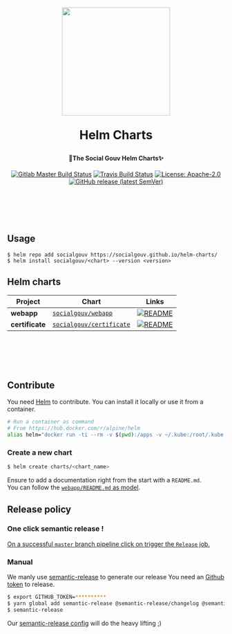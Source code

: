<h1 align="center">
  <img src="https://github.com/SocialGouv/helm-charts/raw/master/.github/boat.gif" width="250"/>
  <p align="center">Helm Charts</p>
  <p align="center" style="font-size: 0.5em">🧹The Social Gouv Helm Charts✨</p>
</h1>

<p align="center">
  <a href="https://gitlab.factory.social.gouv.fr/SocialGouv/helm-charts/pipelines"><img src="https://gitlab.factory.social.gouv.fr/SocialGouv/helm-charts/badges/master/pipeline.svg" alt="Gitlab Master Build Status"></a>
  <a href="https://travis-ci.com/SocialGouv/helm-charts"><img src="https://travis-ci.com/SocialGouv/helm-charts.svg?branch=master" alt="Travis Build Status"></a>
  <a href="https://opensource.org/licenses/Apache-2.0"><img src="https://img.shields.io/badge/License-Apache--2.0-yellow.svg" alt="License: Apache-2.0"></a>
  <a href="https://github.com/SocialGouv/helm-charts/releases "><img alt="GitHub release (latest SemVer)" src="https://img.shields.io/github/v/release/SocialGouv/helm-charts?sort=semver"></a>
</p>

<br>
<br>
<br>
<br>

## Usage

```
$ helm repo add socialgouv https://socialgouv.github.io/helm-charts/
$ helm install socialgouv/<chart> --version <version>
```

## Helm charts

| Project         | Chart                                            | Links                                                                                       |
| --------------- | ------------------------------------------------ | ------------------------------------------------------------------------------------------- |
| **webapp**      | [`socialgouv/webapp`](./charts/webapp)           | [![README](https://img.shields.io/badge/README--green.svg)](./charts/webapp/README.md)      |
| **certificate** | [`socialgouv/certificate`](./charts/certificate) | [![README](https://img.shields.io/badge/README--green.svg)](./charts/certificate/README.md) |

<br>
<br>
<br>
<br>

## Contribute

You need [Helm](https://helm.sh) to contribute. You can install it locally or use it from a container.

```sh
# Run a container as command
# From https://hub.docker.com/r/alpine/helm
alias helm="docker run -ti --rm -v $(pwd):/apps -v ~/.kube:/root/.kube -v ~/.helm:/root/.helm --user $(id -u):$(id -g) alpine/helm"
```

### Create a new chart

```bash
$ helm create charts/<chart_name>
```

Ensure to add a documentation right from the start with a `README.md`.  
You can follow the [`webapp/README.md` as model](./charts/webapp/README.md).

## Release policy

### One click semantic release !

[On a successful `master` branch pipeline click on trigger the `Release` job.](https://gitlab.factory.social.gouv.fr/SocialGouv/helm-charts/pipelines)

### Manual

We manly use [semantic-release](https://github.com/semantic-release/semantic-release) to generate our release
You need an [Github token](https://github.com/settings/tokens/new) to release.

```sh
$ export GITHUB_TOKEN=**********
$ yarn global add semantic-release @semantic-release/changelog @semantic-release/exec @semantic-release/git
$ semantic-release
```

Our [semantic-release config](./.releaserc.yml) will do the heavy lifting ;)
